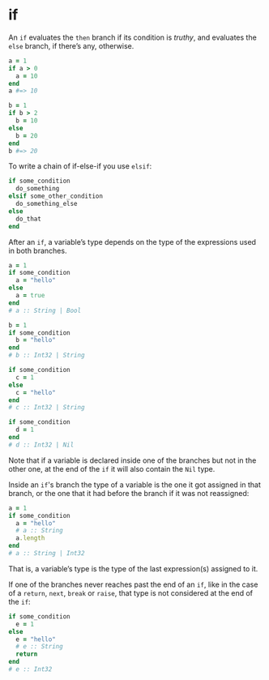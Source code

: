 # if

An `if` evaluates the `then` branch if its condition is *truthy*, and evaluates the `else` branch, if there’s any, otherwise.

``` ruby
a = 1
if a > 0
  a = 10
end
a #=> 10

b = 1
if b > 2
  b = 10
else
  b = 20
end
b #=> 20
```

To write a chain of if-else-if you use `elsif`:

``` ruby
if some_condition
  do_something
elsif some_other_condition
  do_something_else
else
  do_that
end
```

After an `if`, a variable’s type depends on the type of the expressions used in both branches.

``` ruby
a = 1
if some_condition
  a = "hello"
else
  a = true
end
# a :: String | Bool

b = 1
if some_condition
  b = "hello"
end
# b :: Int32 | String

if some_condition
  c = 1
else
  c = "hello"
end
# c :: Int32 | String

if some_condition
  d = 1
end
# d :: Int32 | Nil
```

Note that if a variable is declared inside one of the branches but not in the other one, at the end of the `if` it will also contain the `Nil` type.

Inside an `if`'s branch the type of a variable is the one it got assigned in that branch, or the one that it had before the branch if it was not reassigned:

``` ruby
a = 1
if some_condition
  a = "hello"
  # a :: String
  a.length
end
# a :: String | Int32
```

That is, a variable’s type is the type of the last expression(s) assigned to it.

If one of the branches never reaches past the end of an `if`, like in the case of a `return`, `next`, `break` or `raise`, that type is not considered at the end of the `if`:

``` ruby
if some_condition
  e = 1
else
  e = "hello"
  # e :: String
  return
end
# e :: Int32
```
